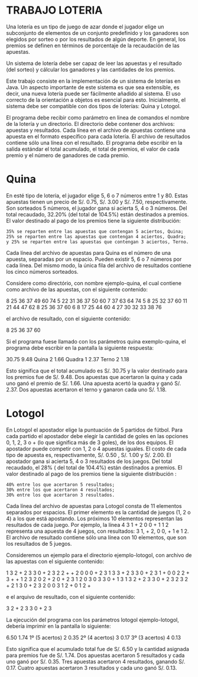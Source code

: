 TRABAJO LOTERIA
===============

Una lotería es un tipo de juego de azar donde el jugador elige un subconjunto de elementos de un conjunto predefinido y los ganadores son elegidos por sorteo o por los resultados de algún deporte. En general, los premios se definen en términos de porcentaje de la recaudación de las apuestas.

Un sistema de lotería debe ser capaz de leer las apuestas y el resultado (del sorteo) y cálcular los ganadores y las cantidades de los premios.

Este trabajo consiste en la implementación de un sistema de loterías en Java. Un aspecto importante de este sistema es que sea extensible, es decir, una nueva lotería puede ser fácilmente añadido al sistema. El uso correcto de la orientación a objetos es esencial para esto. Inicialmente, el sistema debe ser compatible con dos tipos de loterías: Quina y Lotogol.

El programa debe recibir como parámetro en linea de comandos el nombre de la lotería y un directorio. El directorio debe contener dos archivos: apuestas y resultados. Cada línea en el archivo de apuestas contiene una apuesta en el formato específico para cada lotería. El archivo de resultados contiene sólo una línea con el resultado. El programa debe escribir en la salida estándar el total acumulado, el total de premios, el valor de cada premio y el número de ganadores de cada premio.

Quina
=====

En esté tipo de loteria, el jugador elige 5, 6 o 7 números entre 1 y 80. Estas apuestas tienen un precio de S/. 0.75, S/. 3.00 y S/. 7.50, respectivamente. Son sorteados 5 números, el jugador gana si acierta 5, 4 o 3 números. Del total recaudado, 32.20%  (del total de 104.5%) están destinados a premios. El valor destinado al pago de los premios tiene la siguiente distribución:

    35% se reparten entre las apuestas que contengan 5 aciertos, Quina;
    25% se reparten entre las apuestas que contengan 4 aciertos, Quadra;
    y 25% se reparten entre las apuestas que contengan 3 aciertos, Terno.
    
Cada línea del archivo de apuestas para Quina es el número de una apuesta, separadas por un espacio. Pueden existir 5, 6 o 7 números por cada línea. Del mismo modo, la única fila del archivo de resultados contiene los cinco números sorteados.

Considere como directório, con nombre ejemplo-quina, el cual contiene como archivo de las apuestas, con el siguiente contenido:

8 25 36 37 49 60 74
5 22 31 36 37 50 60
7 37 63 64 74
5 8 25 32 37 60
11 21 44 47 62
8 25 36 37 60
6 8 17 25 44 60
4 27 30 32 33 38 76

el archivo de resultado, con el siguiente contenido:

8 25 36 37 60

Si el programa fuese llamado con los parámetros quina exemplo-quina, el programa debe escribir en la pantalla la siguiente respuesta:

30.75
9.48
Quina 2 1.66
Quadra 1 2.37
Terno 2 1.18

Esto significa que el total acumulado es S/. 30.75 y la valor destinado para los premios fue de S/. 9.48. Dos apuestas que acertaron la quina y cada uno ganó el premio de S/. 1.66. Una apuesta acertó la quadra y ganó S/. 2.37. Dos apuestas acertaron el terno y ganaron cada uno S/. 1.18.

Lotogol
=======

En Lotogol el apostador elige la puntuación de 5 partidos de fútbol. Para cada partido el apostador debe elegir la cantidad de goles en las opciones 0, 1, 2, 3 o + (lo que significa más de 3 goles), de los dos equipos. El apostador puede competir con 1, 2 o 4 apuestas iguales. El costo de cada tipo de apuesta es, respectivamente, S/. 0.50 , S/. 1.00 y S/. 2.00. El apostador gana si acierta 5, 4 o 3 resultados de los juegos. Del total recaudado, el 28% ( del total de 104.4%) están destinados a premios. El valor destinado al pago de los premios tiene la siguiente distribución :

    40% entre los que acertaron 5 resultados;
    30% entre los que acertaron 4 resultados;
    30% entre los que acertaron 3 resultados.

Cada línea del archivo de apuestas para Lotogol consta de 11 elementos separados por espacios. El primer elemento es la cantidad de juegos (1, 2 o 4) a los que está apostando. Los próximos 10 elementos representan las resultados de cada juego. Por ejemplo, la línea 4 3 1 + 2 0 0 + 1 1 2 representa una apuesta de 4 juegos, con resultados: 3 1, + 2, 0 0, + 1 e 1 2. El archivo de resultado contiene sólo una línea con 10 elementos, que son los resultados de 5 juegos.

Consideremos un ejemplo para el directorio ejemplo-lotogol, con archivo de las apuestas con el siguiente contenido:

1 3 2 + 2 3 3 0 + 2 3
2 2 + + 2 0 0 0 + 2 3
1 3 3 + 2 3 3 0 + 2 3
1 + 0 0 2 2 + 3 + + 1
2 3 2 0 2 + 2 0 + 2 3
1 2 0 3 0 3 3 0 + 1 3
1 3 2 + 2 3 3 0 + 2 3
2 3 2 + 2 1 3 0 + 2 3
2 0 0 3 1 2 + 0 1 2 +

e el arquivo de resultado, con el siguiente contenido:

3 2 + 2 3 3 0 + 2 3

La ejecución del programa con los parámetros lotogol ejemplo-lotogol, debería imprimir en la pantalla lo siguiente:

6.50
1.74
1º (5 acertos) 2 0.35
2º (4 acertos) 3 0.17
3º (3 acertos) 4 0.13

Esto significa que el acumulado total fue de S/. 6.50 y la cantidad asignada para premios fue de S/. 1.74. Dos apuestas acertaron 5 resultados y cada uno ganó por S/. 0.35. Tres apuestas acertaron 4 resultados, ganando S/. 0.17. Cuatro apuestas acertaron 3 resultados y cada uno ganó S/. 0.13.


